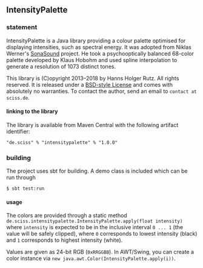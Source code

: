 ## IntensityPalette

### statement

IntensityPalette is a Java library providing a colour palette optimised for displaying intensities, such as spectral energy. It was adopted from Niklas Werner's [SonaSound](http://sonasound.sourceforge.net/) project. He took a psychooptically balanced 68-color palette developed by Klaus Hobohm and used spline interpolation to generate a resolution of 1073 distinct tones.

This library is (C)opyright 2013–2018 by Hanns Holger Rutz. All rights reserved. It is released under a [BSD-style License](https://raw.github.com/Sciss/IntensityPalette/master/LICENSE) and comes with absolutely no warranties. To contact the author, send an email to `contact at sciss.de`.

#### linking to the library

The library is available from Maven Central with the following artifact identifier:

    "de.sciss" % "intensitypalette" % "1.0.0"

### building

The project uses sbt for building. A demo class is included which can be run through

    $ sbt test:run

#### usage

The colors are provided through a static method `de.sciss.intensitypalette.IntensityPalette.apply(float intensity)` where `intensity` is expected to be in the inclusive interval `0 ... 1` (the value will be safely clipped), where `0` corresponds to lowest intensity (black) and `1` corresponds to highest intensity (white).

Values are given as 24-bit RGB (`0xRRGGBB`). In AWT/Swing, you can create a color instance via `new java.awt.Color(IntensityPalette.apply(i))`.
